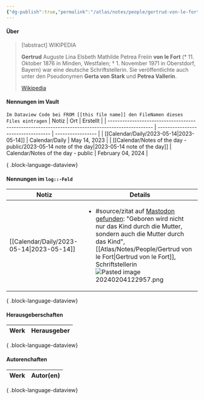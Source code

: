 ```yaml
---
{"dg-publish":true,"permalink":"/atlas/notes/people/gertrud-von-le-fort/","tags":["class/people"],"noteIcon":""}
---
```



#### Über

> [!abstract] WIKIPEDIA
> 
> **Gertrud** Auguste Lina Elsbeth Mathilde Petrea Freiin **von le Fort** (* 11. Oktober 1876 in Minden, Westfalen; † 1. November 1971 in Oberstdorf, Bayern) war eine deutsche Schriftstellerin. Sie veröffentlichte auch unter den Pseudonymen **Gerta von Stark** und **Petrea Vallerin**.
>
> [Wikipedia](https://DE.wikipedia.org/wiki/Gertrud%20von%20le%20Fort)


#### Nennungen im Vault
`Im Dataview Code bei FROM [[this file name]] den FileNamen dieses Files eintragen` 
| Notiz                                                                                            | Ort                                | Erstellt          |
| ------------------------------------------------------------------------------------------------ | ---------------------------------- | ----------------- |
| [[Calendar/Daily/2023-05-14\|2023-05-14]]                                                     | Calendar/Daily                     | May 14, 2023      |
| [[Calendar/Notes of the day - public/2023-05-14 note of the day\|2023-05-14 note of the day]] | Calendar/Notes of the day - public | February 04, 2024 |

{ .block-language-dataview}

#### Nennungen im `log::-Feld`
| Notiz                                        | Details                                                                                                                                                                                                                                                                                  |
| -------------------------------------------- | ---------------------------------------------------------------------------------------------------------------------------------------------------------------------------------------------------------------------------------------------------------------------------------------- |
| [[Calendar/Daily/2023-05-14\|2023-05-14]] | <ul><li>#source/zitat auf [Mastodon gefunden](https://norden.social/@Spreepunk/110365944689359258): "Geboren wird nicht nur das Kind durch die Mutter, sondern auch die Mutter durch das Kind", [[Atlas/Notes/People/Gertrud von le Fort\|Gertrud von le Fort]], Schriftstellerin ![Pasted image 20240204122957.png](/img/user/70_Ressources/pasted_assets/Pasted%20image%2020240204122957.png)</li></ul> |

{ .block-language-dataview}

#### Herausgeberschaften
| Werk | Herausgeber |
| ---- | ----------- |

{ .block-language-dataview}


#### Autorenchaften
| Werk | Autor(en) |
| ---- | --------- |

{ .block-language-dataview}


